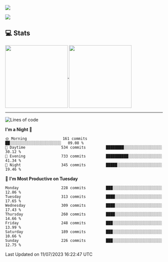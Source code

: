 [![](https://readme-typing-svg.demolab.com?font=Fira+Code&size=30&lines=你好,+欢迎光临;Hello,+welcome)](https://git.io/typing-svg)

![](https://count.getloli.com/get/@:wu-clan?theme=asoul)

## 💻 Stats

<a href="https://github.com/anuraghazra/github-readme-stats">
  <img height=200 align="center" src="https://github-readme-stats.vercel.app/api?username=wu-clan&count_private=true&show_icons=true&rank_icon=percentile&card_width=300"  alt=""/>
</a>
<a href="https://github.com/anuraghazra/convoychat">
  <img height=200 align="center" src="https://github-readme-stats.vercel.app/api/top-langs/?username=wu-clan&layout=compact&langs_count=8&card_width=300"  alt=""/>
</a>

---

<!--START_SECTION:waka-->
![Lines of code](https://img.shields.io/badge/From%20Hello%20World%20I%27ve%20Written-974.4%20thousand%20lines%20of%20code-blue)

**I'm a Night 🦉** 

```text
🌞 Morning                161 commits         ██░░░░░░░░░░░░░░░░░░░░░░░   09.08 % 
🌆 Daytime                534 commits         ████████░░░░░░░░░░░░░░░░░   30.12 % 
🌃 Evening                733 commits         ██████████░░░░░░░░░░░░░░░   41.34 % 
🌙 Night                  345 commits         █████░░░░░░░░░░░░░░░░░░░░   19.46 % 
```
📅 **I'm Most Productive on Tuesday** 

```text
Monday                   228 commits         ███░░░░░░░░░░░░░░░░░░░░░░   12.86 % 
Tuesday                  313 commits         ████░░░░░░░░░░░░░░░░░░░░░   17.65 % 
Wednesday                309 commits         ████░░░░░░░░░░░░░░░░░░░░░   17.43 % 
Thursday                 260 commits         ████░░░░░░░░░░░░░░░░░░░░░   14.66 % 
Friday                   248 commits         ███░░░░░░░░░░░░░░░░░░░░░░   13.99 % 
Saturday                 189 commits         ███░░░░░░░░░░░░░░░░░░░░░░   10.66 % 
Sunday                   226 commits         ███░░░░░░░░░░░░░░░░░░░░░░   12.75 % 
```



 Last Updated on 11/07/2023 16:22:47 UTC
<!--END_SECTION:waka-->

